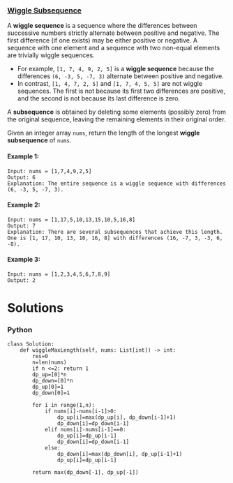 ### [Wiggle Subsequence](https://leetcode.com/problems/wiggle-subsequence/) <br>

A **wiggle sequence** is a sequence where the differences between successive numbers strictly alternate between positive and negative. The first difference (if one exists) may be either positive or negative. A sequence with one element and a sequence with two non-equal elements are trivially wiggle sequences.

 - For example, `[1, 7, 4, 9, 2, 5]` is a **wiggle sequence** because the differences `(6, -3, 5, -7, 3)` alternate between positive and negative.
 - In contrast, `[1, 4, 7, 2, 5]` and `[1, 7, 4, 5, 5]` are not wiggle sequences. The first is not because its first two differences are positive, and the second is not because its last difference is zero.

A **subsequence** is obtained by deleting some elements (possibly zero) from the original sequence, leaving the remaining elements in their original order.

Given an integer array `nums`, return the length of the longest **wiggle subsequence** of `nums`.



#### Example 1:

```
Input: nums = [1,7,4,9,2,5]
Output: 6
Explanation: The entire sequence is a wiggle sequence with differences (6, -3, 5, -7, 3).

```

#### Example 2:

```
Input: nums = [1,17,5,10,13,15,10,5,16,8]
Output: 7
Explanation: There are several subsequences that achieve this length.
One is [1, 17, 10, 13, 10, 16, 8] with differences (16, -7, 3, -3, 6, -8).

```

#### Example 3:

```
Input: nums = [1,2,3,4,5,6,7,8,9]
Output: 2

```
# Solutions

### Python
```
class Solution:
    def wiggleMaxLength(self, nums: List[int]) -> int:
        res=0
        n=len(nums)
        if n <=2: return 1
        dp_up=[0]*n
        dp_down=[0]*n
        dp_up[0]=1
        dp_down[0]=1
        
        for i in range(1,n):
            if nums[i]-nums[i-1]>0:
                dp_up[i]=max(dp_up[i], dp_down[i-1]+1)
                dp_down[i]=dp_down[i-1]
            elif nums[i]-nums[i-1]==0:
                dp_up[i]=dp_up[i-1]
                dp_down[i]=dp_down[i-1]                    
            else:
                dp_down[i]=max(dp_down[i], dp_up[i-1]+1)
                dp_up[i]=dp_up[i-1]
                    
        return max(dp_down[-1], dp_up[-1])

```
